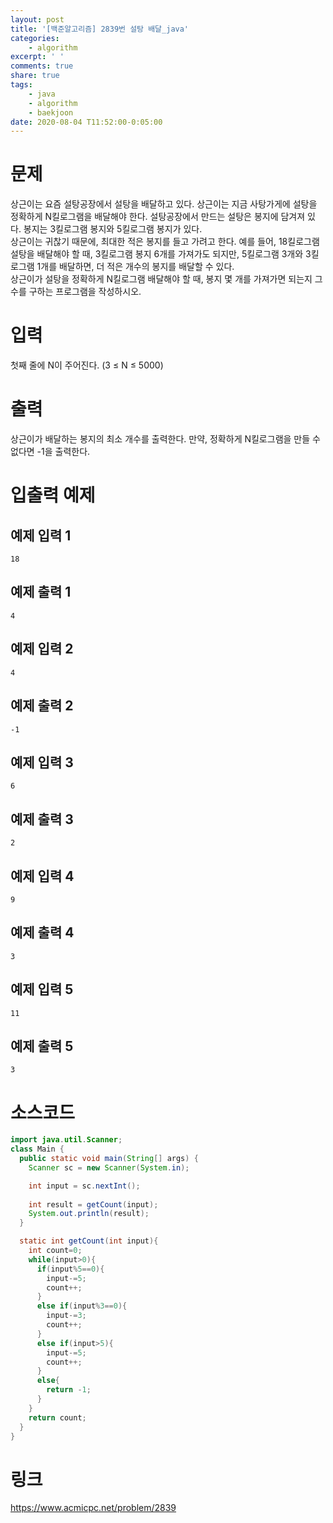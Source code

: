 ```yaml
---
layout: post
title: '[백준알고리즘] 2839번 설탕 배달_java'
categories:
    - algorithm
excerpt: ' '
comments: true
share: true
tags:
    - java
    - algorithm
    - baekjoon
date: 2020-08-04 T11:52:00-0:05:00
---
```


# 문제
상근이는 요즘 설탕공장에서 설탕을 배달하고 있다. 상근이는 지금 사탕가게에 설탕을 정확하게 N킬로그램을 배달해야 한다. 설탕공장에서 만드는 설탕은 봉지에 담겨져 있다. 봉지는 3킬로그램 봉지와 5킬로그램 봉지가 있다.<br/>
상근이는 귀찮기 때문에, 최대한 적은 봉지를 들고 가려고 한다. 예를 들어, 18킬로그램 설탕을 배달해야 할 때, 3킬로그램 봉지 6개를 가져가도 되지만, 5킬로그램 3개와 3킬로그램 1개를 배달하면, 더 적은 개수의 봉지를 배달할 수 있다.<br/>
상근이가 설탕을 정확하게 N킬로그램 배달해야 할 때, 봉지 몇 개를 가져가면 되는지 그 수를 구하는 프로그램을 작성하시오.<br/>

# 입력
첫째 줄에 N이 주어진다. (3 ≤ N ≤ 5000)

# 출력
상근이가 배달하는 봉지의 최소 개수를 출력한다. 만약, 정확하게 N킬로그램을 만들 수 없다면 -1을 출력한다.

# 입출력 예제
## 예제 입력 1 
```
18 
```
## 예제 출력 1 
```
4 
```
## 예제 입력 2 
```
4 
```
## 예제 출력 2 
```
-1 
```
## 예제 입력 3 
```
6 
```
## 예제 출력 3 
```
2 
```
## 예제 입력 4 
```
9 
```
## 예제 출력 4 
```
3 
```
## 예제 입력 5 
```
11 
```
## 예제 출력 5 
```
3
```

# 소스코드
```java
import java.util.Scanner;
class Main {
  public static void main(String[] args) {
    Scanner sc = new Scanner(System.in);

    int input = sc.nextInt();
    
    int result = getCount(input);
    System.out.println(result);
  }

  static int getCount(int input){
    int count=0;
    while(input>0){
      if(input%5==0){
        input-=5;
        count++;
      }
      else if(input%3==0){
        input-=3;
        count++;
      }
      else if(input>5){
        input-=5;
        count++;
      }
      else{
        return -1;
      }
    }
    return count;
  }
}
```

# 링크
<https://www.acmicpc.net/problem/2839>